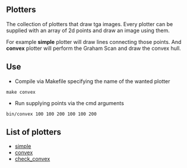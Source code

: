 ## Plotters

  The collection of plotters that draw tga images. Every plotter can be supplied
with an array of 2d points and draw an image using them.

  For example **simple** plotter will draw lines connecting those points. And
**convex** plotter will perform the Graham Scan and draw the convex hull.

## Use
- Compile via Makefile specifying the name of the wanted plotter
```
make convex
```
- Run supplying points via the cmd arguments
```
bin/convex 100 100 200 100 100 200
```

## List of plotters

- [simple](src/plotters/simple/README.md)
- [convex](src/plotters/convex/README.md)
- [check_convex](src/plotters/check_convex/README.md)
